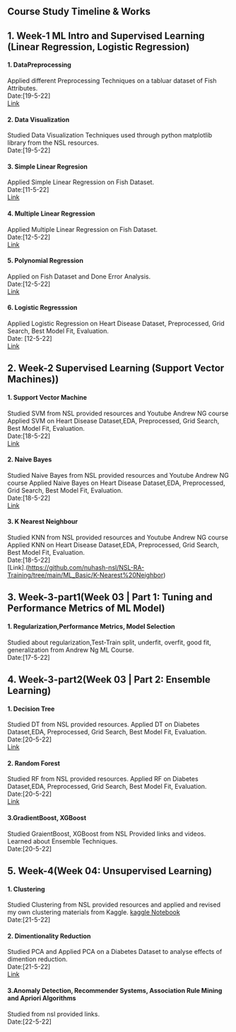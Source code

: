 ## Course Study Timeline & Works
## 1. Week-1 ML Intro and Supervised Learning (Linear Regression, Logistic Regression)
   #### 1. DataPreprocessing
   Applied different Preprocessing Techniques on a tabluar dataset of Fish Attributes. <br>
   Date:[19-5-22] <br>
   [Link](https://github.com/nuhash-nsl/NSL-RA-Training/tree/main/ML_Basic/DataPreprocessing)
   #### 2. Data Visualization
   Studied Data Visualization Techniques used through python matplotlib library from the NSL resources. <br>
   Date:[19-5-22]
   #### 3. Simple Linear Regresion
   Applied Simple Linear Regression on Fish Dataset.<br>
   Date:[11-5-22] <br>
   [Link](https://github.com/nuhash-nsl/NSL-RA-Training/tree/main/ML_Basic/Linear_Regression)
   #### 4. Multiple Linear Regression
   Applied Multiple Linear Regression on Fish Dataset.<br>
   Date:[12-5-22] <br>
   [Link](https://github.com/nuhash-nsl/NSL-RA-Training/tree/main/ML_Basic/Multiple%20Linear%20Regression)
   #### 5. Polynomial Regression
   Applied on Fish Dataset and Done Error Analysis.<br>
   Date:[12-5-22] <br>
   [Link](https://github.com/nuhash-nsl/NSL-RA-Training/tree/main/ML_Basic/PolyNomialRegression)
   #### 6. Logistic Regresssion
   Applied Logistic Regression on Heart Disease Dataset, Preprocessed, Grid Search, Best Model Fit, Evaluation.<br>
   Date: [12-5-22]<br>
   [Link](https://github.com/nuhash-nsl/NSL-RA-Training/tree/main/ML_Basic/LogisticRegression)
   
## 2. Week-2 Supervised Learning (Support Vector Machines)) 
   #### 1. Support Vector Machine
   Studied SVM from NSL provided resources and Youtube Andrew NG course
   Applied SVM on Heart Disease Dataset,EDA, Preprocessed, Grid Search, Best Model Fit, Evaluation.<br>
   Date:[18-5-22]<br>
   [Link](https://github.com/nuhash-nsl/NSL-RA-Training/tree/main/ML_Basic/SupportVectorMachine)
   #### 2. Naive Bayes
   Studied Naive Bayes from NSL provided resources and Youtube Andrew NG course
   Applied Naive Bayes on Heart Disease Dataset,EDA, Preprocessed, Grid Search, Best Model Fit, Evaluation.<br>
   Date:[18-5-22]<br>
   [Link](https://github.com/nuhash-nsl/NSL-RA-Training/tree/main/ML_Basic/NaiveBayes)
   #### 3. K Nearest Neighbour
   Studied KNN from NSL provided resources and Youtube Andrew NG course
   Applied KNN on Heart Disease Dataset,EDA, Preprocessed, Grid Search, Best Model Fit, Evaluation.<br>
   Date:[18-5-22] <br>
   [Link].(https://github.com/nuhash-nsl/NSL-RA-Training/tree/main/ML_Basic/K-Nearest%20Neighbor)
   
## 3. Week-3-part1(Week 03 | Part 1: Tuning and Performance Metrics of ML Model)
   #### 1. Regularization,Performance Metrics, Model Selection
   Studied about regularization,Test-Train split, underfit, overfit, good fit, generalization from Andrew Ng ML Course.<br>
   Date:[17-5-22] 
## 4. Week-3-part2(Week 03 | Part 2: Ensemble Learning)
   #### 1. Decision Tree
   Studied DT from NSL provided resources.
   Applied DT on Diabetes Dataset,EDA, Preprocessed, Grid Search, Best Model Fit, Evaluation.<br>
   Date:[20-5-22]<br>
   [Link](https://github.com/nuhash-nsl/NSL-RA-Training/tree/main/ML_Basic/DecisionTree)
   #### 2. Random Forest
   Studied RF from NSL provided resources.
   Applied RF on Diabetes Dataset,EDA, Preprocessed, Grid Search, Best Model Fit, Evaluation.<br>
   Date:[20-5-22]<br>
   [Link](https://github.com/nuhash-nsl/NSL-RA-Training/tree/main/ML_Basic/RandomForest)
   #### 3.GradientBoost, XGBoost
   Studied GraientBoost, XGBoost from NSL Provided links and videos. Learned about Ensemble Techniques.<br>
   Date:[20-5-22]
## 5. Week-4(Week 04: Unsupervised Learning)
   #### 1. Clustering
   Studied Clustering from NSL provided resources and applied and revised my own clustering materials from Kaggle.
   [kaggle Notebook](/https://www.kaggle.com/code/nuhashafnan/cluster-analysis-kmeans-kmediod-agnes-birch-dbscan)<br>
   Date:[21-5-22]
   #### 2. Dimentionality Reduction
   Studied PCA and Applied PCA on a Diabetes Dataset to analyse effects of dimention reduction.<br>
   Date:[21-5-22]<br>
   [Link](https://github.com/nuhash-nsl/NSL-RA-Training/tree/main/ML_Basic/PCA)
   #### 3.Anomaly Detection, Recommender Systems, Association Rule Mining and Apriori Algorithms
   Studied from nsl provided links.<br>
   Date:[22-5-22]

